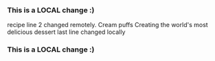 ### This is a LOCAL change :)
recipe
line 2 changed remotely.
Cream puffs
Creating the world's most delicious dessert
last line changed locally
### This is a LOCAL change :)

